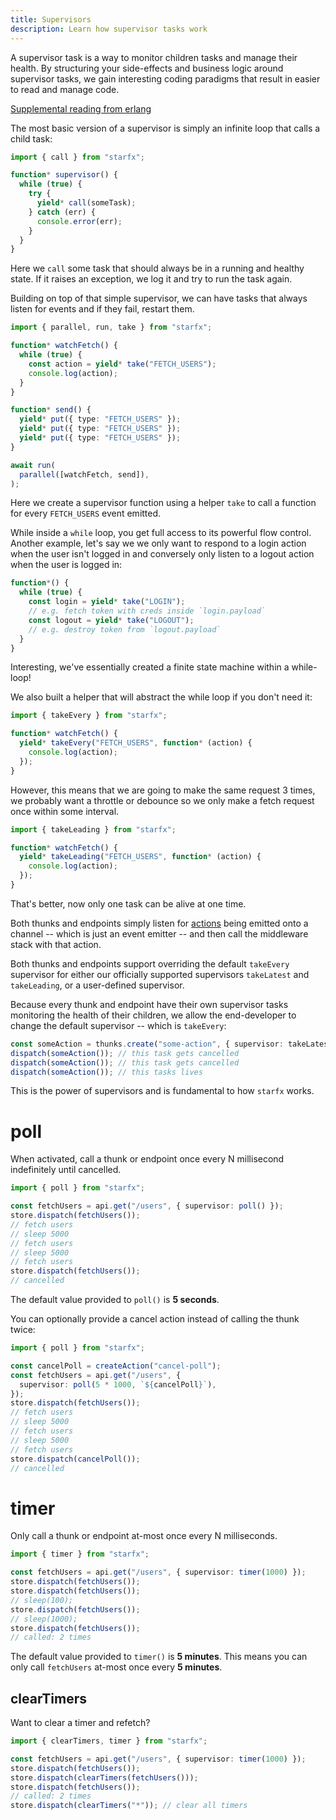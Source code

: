 ```yaml
---
title: Supervisors
description: Learn how supervisor tasks work
---
```


A supervisor task is a way to monitor children tasks and manage their health. By
structuring your side-effects and business logic around supervisor tasks, we
gain interesting coding paradigms that result in easier to read and manage code.

[Supplemental reading from erlang](https://www.erlang.org/doc/design_principles/des_princ)

The most basic version of a supervisor is simply an infinite loop that calls a
child task:

```ts
import { call } from "starfx";

function* supervisor() {
  while (true) {
    try {
      yield* call(someTask);
    } catch (err) {
      console.error(err);
    }
  }
}
```

Here we `call` some task that should always be in a running and healthy state.
If it raises an exception, we log it and try to run the task again.

Building on top of that simple supervisor, we can have tasks that always listen
for events and if they fail, restart them.

```ts
import { parallel, run, take } from "starfx";

function* watchFetch() {
  while (true) {
    const action = yield* take("FETCH_USERS");
    console.log(action);
  }
}

function* send() {
  yield* put({ type: "FETCH_USERS" });
  yield* put({ type: "FETCH_USERS" });
  yield* put({ type: "FETCH_USERS" });
}

await run(
  parallel([watchFetch, send]),
);
```

Here we create a supervisor function using a helper `take` to call a function
for every `FETCH_USERS` event emitted.

While inside a `while` loop, you get full access to its powerful flow control.
Another example, let's say we we only want to respond to a login action when the
user isn't logged in and conversely only listen to a logout action when the user
is logged in:

```ts
function*() {
  while (true) {
    const login = yield* take("LOGIN");
    // e.g. fetch token with creds inside `login.payload`
    const logout = yield* take("LOGOUT");
    // e.g. destroy token from `logout.payload`
  }
}
```

Interesting, we've essentially created a finite state machine within a
while-loop!

We also built a helper that will abstract the while loop if you don't need it:

```ts
import { takeEvery } from "starfx";

function* watchFetch() {
  yield* takeEvery("FETCH_USERS", function* (action) {
    console.log(action);
  });
}
```

However, this means that we are going to make the same request 3 times, we
probably want a throttle or debounce so we only make a fetch request once within
some interval.

```ts
import { takeLeading } from "starfx";

function* watchFetch() {
  yield* takeLeading("FETCH_USERS", function* (action) {
    console.log(action);
  });
}
```

That's better, now only one task can be alive at one time.

Both thunks and endpoints simply listen for
[actions](/thunks#anatomy-of-an-action) being emitted onto a channel -- which is
just an event emitter -- and then call the middleware stack with that action.

Both thunks and endpoints support overriding the default `takeEvery` supervisor
for either our officially supported supervisors `takeLatest` and `takeLeading`,
or a user-defined supervisor.

Because every thunk and endpoint have their own supervisor tasks monitoring the
health of their children, we allow the end-developer to change the default
supervisor -- which is `takeEvery`:

```ts
const someAction = thunks.create("some-action", { supervisor: takeLatest });
dispatch(someAction()); // this task gets cancelled
dispatch(someAction()); // this task gets cancelled
dispatch(someAction()); // this tasks lives
```

This is the power of supervisors and is fundamental to how `starfx` works.

# poll

When activated, call a thunk or endpoint once every N millisecond indefinitely
until cancelled.

```ts
import { poll } from "starfx";

const fetchUsers = api.get("/users", { supervisor: poll() });
store.dispatch(fetchUsers());
// fetch users
// sleep 5000
// fetch users
// sleep 5000
// fetch users
store.dispatch(fetchUsers());
// cancelled
```

The default value provided to `poll()` is **5 seconds**.

You can optionally provide a cancel action instead of calling the thunk twice:

```ts
import { poll } from "starfx";

const cancelPoll = createAction("cancel-poll");
const fetchUsers = api.get("/users", {
  supervisor: poll(5 * 1000, `${cancelPoll}`),
});
store.dispatch(fetchUsers());
// fetch users
// sleep 5000
// fetch users
// sleep 5000
// fetch users
store.dispatch(cancelPoll());
// cancelled
```

# timer

Only call a thunk or endpoint at-most once every N milliseconds.

```ts
import { timer } from "starfx";

const fetchUsers = api.get("/users", { supervisor: timer(1000) });
store.dispatch(fetchUsers());
store.dispatch(fetchUsers());
// sleep(100);
store.dispatch(fetchUsers());
// sleep(1000);
store.dispatch(fetchUsers());
// called: 2 times
```

The default value provided to `timer()` is **5 minutes**. This means you can
only call `fetchUsers` at-most once every **5 minutes**.

## clearTimers

Want to clear a timer and refetch?

```ts
import { clearTimers, timer } from "starfx";

const fetchUsers = api.get("/users", { supervisor: timer(1000) });
store.dispatch(fetchUsers());
store.dispatch(clearTimers(fetchUsers()));
store.dispatch(fetchUsers());
// called: 2 times
store.dispatch(clearTimers("*")); // clear all timers
```
